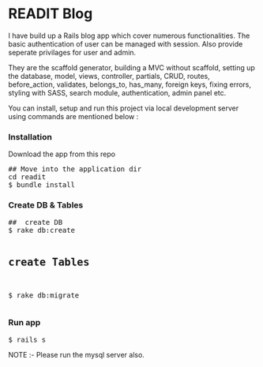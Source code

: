 
# READIT Blog

I have build up a Rails blog app which cover numerous functionalities. The basic authentication of user can be managed with session. Also provide seperate privilages for user and admin.

They are the scaffold generator, building a MVC without scaffold, setting up the database, model, views, controller, partials, CRUD, routes, before_action, validates, belongs_to, has_many, foreign keys, fixing errors, styling with SASS, search module, authentication, admin panel etc.

You can install, setup and run this project via local development server using commands are mentioned below :

<h3>Installation</h3>
Download the app from this repo

<pre>## Move into the application dir
cd readit
$ bundle install</pre>

<h3>Create DB & Tables</h3>
<pre>##  create DB
$ rake db:create

##  create Tables
$ rake db:migrate </pre>

<h3>Run app</h3>
<pre>
$ rails s
</pre>
NOTE :- Please run the mysql server also. 
